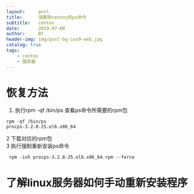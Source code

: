 ```yaml
---
layout:     post
title:      误删除centos的ps命令
subtitle:   centos
date:       2019-07-08
author:     BY
header-img: img/post-bg-ios9-web.jpg
catalog: true
tags:
    - centos
    - 服务器
---  
```


# 恢复方法
1. 执行rpm -qf /bin/ps 查看ps命令所需要的rpm包
```
rpm -qf /bin/ps
procps-3.2.8-25.el6.x86_64
```
2 下载对应的rpm包  
3 执行强制重新安装ps命令  
```
 rpm -ivh procps-3.2.8-25.el6.x86_64.rpm --force
```
# 了解linux服务器如何手动重新安装程序

